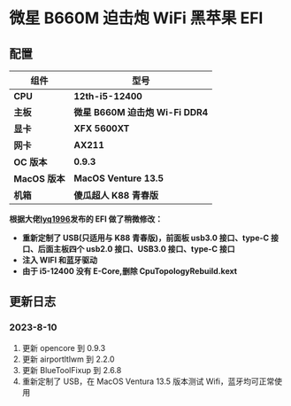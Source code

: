 # **微星 B660M 迫击炮 WiFi 黑苹果 EFI**

## **配置**

| 组件           | 型号                             |
| -------------- | -------------------------------- |
| **CPU**        | **12th-i5-12400**                |
| **主板**       | **微星 B660M 迫击炮 Wi-Fi DDR4** |
| **显卡**       | **XFX 5600XT**                   |
| **网卡**       | **AX211**                        |
| **OC 版本**    | **0.9.3**                        |
| **MacOS 版本** | **MacOS Venture 13.5**           |
| **机箱**       | **傻瓜超人 K88 青春版**          |

**根据大佬[lyq1996](https://github.com/lyq1996/MSI-B660M-MORTAR-WIFI_Hackintosh_12700_6800XT)发布的 EFI 做了稍微修改：**

- **重新定制了 USB(只适用与 K88 青春版)，前面板 usb3.0 接口、type-C 接口、后面主板四个 usb2.0 接口、USB3.0 接口、type-C 接口**
- **注入 WIFI 和蓝牙驱动**
- **由于 i5-12400 没有 E-Core,删除 CpuTopologyRebuild.kext**

## **更新日志**

### 2023-8-10

1. 更新 opencore 到 0.9.3
2. 更新 airportltlwm 到 2.2.0
3. 更新 BlueToolFixup 到 2.6.8
4. 重新定制了 USB，在 MacOS Ventura 13.5 版本测试 Wifi，蓝牙均可正常使用
